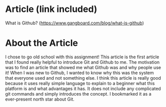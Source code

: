 # Article (link included)
What is Github? (https://www.gangboard.com/blog/what-is-github)

# About the Article
I chose to go old school with this assignment! This article is the first article
that I found really helpful to introduce Git and Github to me. The motivation was
to find an article that showed me what Github was and why people use it! When I 
was new to Github, I wanted to know why this was the system that everyone used 
and not something else. 
I think this article is really good because it uses really simple language to 
explain to a beginner what this platform is and what advantages it has. It does 
not include any complicated git commands and simply introduces the concept. I 
bookmarked it as a ever-present north star about Git. 